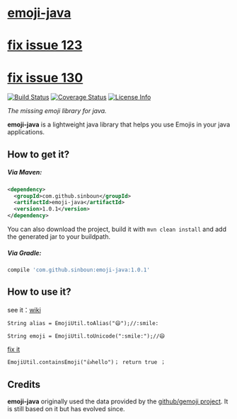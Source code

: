 #  [emoji-java](https://github.com/vdurmont/emoji-java)

# [fix issue 123](https://github.com/vdurmont/emoji-java/issues/123)
# [fix issue 130](https://github.com/vdurmont/emoji-java/issues/130)

[![Build Status](https://travis-ci.org/vdurmont/emoji-java.svg?branch=master)](https://travis-ci.org/vdurmont/emoji-java)
[![Coverage Status](https://img.shields.io/coveralls/vdurmont/emoji-java.svg)](https://coveralls.io/r/vdurmont/emoji-java?branch=master)
[![License Info](http://img.shields.io/badge/license-The%20MIT%20License-brightgreen.svg)](https://github.com/vdurmont/emoji-java/blob/master/LICENSE.md)

*The missing emoji library for java.*

**emoji-java** is a lightweight java library that helps you use Emojis in your java applications.

## How to get it?

##### Via Maven:
```xml
<dependency>
  <groupId>com.github.sinboun</groupId>
  <artifactId>emoji-java</artifactId>
  <version>1.0.1</version>
</dependency>
```

You can also download the project, build it with `mvn clean install` and add the generated jar to your buildpath.

##### Via Gradle:
```gradle
compile 'com.github.sinboun:emoji-java:1.0.1'
```

## How to use it?
see it：[wiki](https://github.com/vdurmont/emoji-java)
```xml
String alias = EmojiUtil.toAlias("😄");//:smile:
```

```xml
String emoji = EmojiUtil.toUnicode(":smile:");//😄
```
[fix it](https://github.com/vdurmont/emoji-java/issues/123)

```xml
EmojiUtil.containsEmoji("👍hello")； return true ；
```

## Credits

**emoji-java** originally used the data provided by the [github/gemoji project](https://github.com/github/gemoji). It is still based on it but has evolved since.
